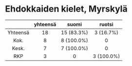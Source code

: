 # Ehdokkaiden kielet, Myrskylä

| |yhteensä|suomi|ruotsi|
|:---:|:---:|:---:|:---:|
|Yhteensä|18|15 (83.3%)|3 (16.7%)|
|Kok.|8|8 (100.0%)|0|
|Kesk.|7|7 (100.0%)|0|
|RKP|3|0|3 (100.0%)|

